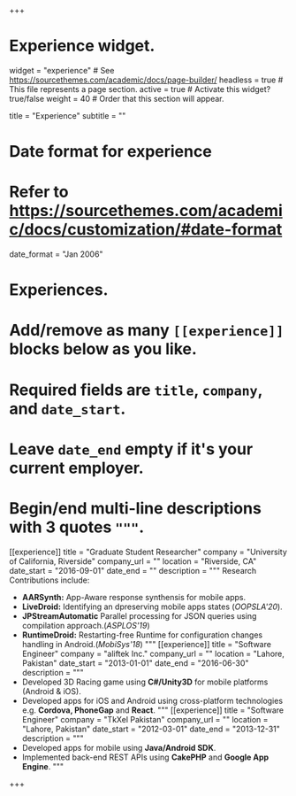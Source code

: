 +++
# Experience widget.
widget = "experience"  # See https://sourcethemes.com/academic/docs/page-builder/
headless = true  # This file represents a page section.
active = true  # Activate this widget? true/false
weight = 40  # Order that this section will appear.

title = "Experience"
subtitle = ""

# Date format for experience
#   Refer to https://sourcethemes.com/academic/docs/customization/#date-format
date_format = "Jan 2006"

# Experiences.
#   Add/remove as many `[[experience]]` blocks below as you like.
#   Required fields are `title`, `company`, and `date_start`.
#   Leave `date_end` empty if it's your current employer.
#   Begin/end multi-line descriptions with 3 quotes `"""`.
[[experience]]
  title = "Graduate Student Researcher"
  company = "University of California, Riverside"
  company_url = ""
  location = "Riverside, CA"
  date_start = "2016-09-01"
  date_end = ""
  description = """
  Research Contributions include:
  
  * **AARSynth:** App-Aware response synthensis for mobile apps.
  * **LiveDroid:** Identifying an dpreserving mobile apps states (_OOPSLA'20_).
  * **JPStreamAutomatic** Parallel processing for JSON queries using compilation approach.(_ASPLOS'19_)
  * **RuntimeDroid:** Restarting-free Runtime for configuration changes handling in Android.(_MobiSys'18_)
  """
[[experience]]
  title = "Software Engineer"
  company = "aliftek Inc."
  company_url = ""
  location = "Lahore, Pakistan"
  date_start = "2013-01-01"
  date_end = "2016-06-30"
  description = """
  * Developed 3D Racing game using **C#/Unity3D** for mobile platforms (Android & iOS).
  * Developed apps for iOS and Android using cross-platform technologies e.g.  **Cordova, PhoneGap** and **React**.
  """
[[experience]]
  title = "Software Engineer"
  company = "TkXel Pakistan"
  company_url = ""
  location = "Lahore, Pakistan"
  date_start = "2012-03-01"
  date_end = "2013-12-31"
  description = """
  * Developed apps for mobile using **Java/Android SDK**.
  * Implemented back-end REST APIs using **CakePHP** and **Google App Engine**.
  """


+++
